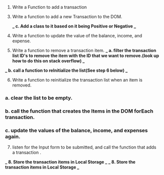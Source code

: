 1.  Write a Function to add a transaction
<!--

### a. make sure input is not blank

### b. Create a transaction Object with an ID, the text and amount from the Input

**/ ParseInt() to change the amount text input to a number /**

### c. push that Transaction to the List. -->

<!-- ### d. Call the function that updates the income, expenses, and balance. -->

<!-- ### e. Reset the input values to be blank -->

<!-- 2.  Generate a random ID# for the transaction items in the list. -->

3.  Write a function to add a new Transaction to the DOM.
    <!-- **_ a. Get the +Plus or -Minus sign from the transaction input. _** -->

    <!-- **_ b. Create the HTML for the transaction item. _** -->

    **_ c. Add a class to it based on it being Positive or Negative _**

    <!-- **_ d. Append the item to the transaction-list _** -->

4.  Write a function to update the value of the balance, income, and expense.

<!-- ### a. Map over the transaction list with (transaction.inputAmount) -->

<!-- ### b. Calculate the total by reducing the above^^ to $00.00 format. -->

<!-- ### c. Calculate income from step (a) above^^^ to $00.00 format. -->

<!-- ### d. Calculate expenses from step (a) above^^^ to $00.00 format. -->

<!-- ### e. Update the DOM with the Balance, income, and expense totals. -->

5.  Write a function to remove a transaction item.
    **_ a. filter the transaction list ID's to remove the item with the ID that we want to remove.(look up how to do this on stack overflow) _**

**_ b. call a function to reInitialize the list(See step 6 below) _**

6.  Write a function to reinitialize the transaction list when an item is removed.

### a. clear the list to be empty.

### b. call the function that creates the Items in the DOM forEach transaction.

### c. update the values of the balance, income, and expenses again.

7.  listen for the Input form to be submitted, and call the function that adds a transaction .

**_ 8. Store the transaction items in Local Storage _**
**_ 8. Store the transaction items in Local Storage _**
